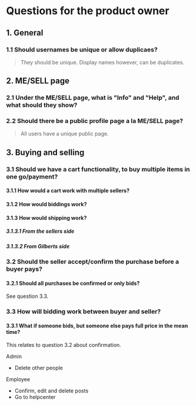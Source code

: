 # Questions for the product owner

## 1. General

### 1.1 Should usernames be unique or allow duplicaes?

> They should be unique. Display names however, can be duplicates.

## 2. ME/SELL page

### 2.1 Under the ME/SELL page, what is "Info" and "Help", and what should they show?

### 2.2 Should there be a public profile page a la ME/SELL page?

> All users have a unique public page.

## 3. Buying and selling

### 3.1 Should we have a cart functionality, to buy multiple items in one go/payment?

#### 3.1.1 How would a cart work with multiple sellers?

#### 3.1.2 How would biddings work?

#### 3.1.3 How would shipping work?

##### 3.1.3.1 From the sellers side

##### 3.1.3.2 From Gilberts side

### 3.2 Should the seller accept/confirm the purchase before a buyer pays?

#### 3.2.1 Should all purchases be confirmed or only bids?

See question 3.3.

### 3.3 How will bidding work between buyer and seller?

#### 3.3.1 What if someone bids, but someone else pays full price in the mean time?

This relates to question 3.2 about confirmation.

Admin

- Delete other people

Employee

- Confirm, edit and delete posts
- Go to helpcenter
